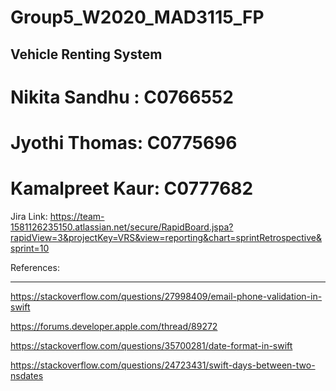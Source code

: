 # Group5_W2020_MAD3115_FP
## Vehicle Renting System

# Nikita Sandhu : C0766552
# Jyothi Thomas: C0775696
# Kamalpreet Kaur: C0777682


Jira Link: https://team-1581126235150.atlassian.net/secure/RapidBoard.jspa?rapidView=3&projectKey=VRS&view=reporting&chart=sprintRetrospective&sprint=10

References:
___________
https://stackoverflow.com/questions/27998409/email-phone-validation-in-swift

https://forums.developer.apple.com/thread/89272

https://stackoverflow.com/questions/35700281/date-format-in-swift

https://stackoverflow.com/questions/24723431/swift-days-between-two-nsdates

